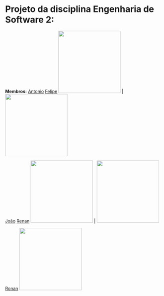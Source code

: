 # Projeto da disciplina Engenharia de Software 2:

**Membros:**
[Antonio](https://github.com/antonioagbernardo)                              [Felipe](https://github.com/Fekenji)
<img src="https://github.com/antonioagbernardo.png" width="200" height="200"  style="position: center"> |  <img src="https://github.com/fekenji.png" width="200" height="200"  style="position: center">

[João](https://github.com/jooj-arthur)                                     [Renan](https://github.com/RenanZago)
<img src="https://github.com/jooj-arthur.png" width="200" height="200"  style="position: center"> | <img src="https://github.com/RenanZago.png" width="200" height="200"  style="position: center">

[Ronan](https://github.com/ronanpjr)
<img src="https://github.com/ronanpjr.png" width="200" height="200"  style="position: center">
